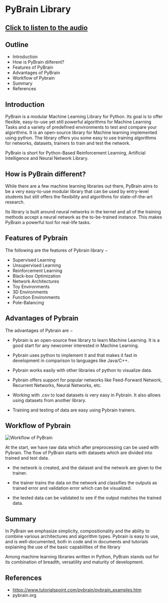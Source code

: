 # **PyBrain Library**

## [Click to listen to the audio](https://drive.google.com/file/d/13EJiNw7j05TwbK3T-FLg-xVAOBzdVRCK/view?usp=sharing) 

## Outline
+ Introduction
+ How is PyBrain diiferent?
+  Features of PyBrain
+  Advantages of PyBrain
+ Workflow of Pybrain
+ Summary
+ References

## Introduction
PyBrain is a modular Machine Learning Library for Python. Its goal is to offer flexible, easy-to-use yet still powerful algorithms for Machine Learning Tasks and a variety of predefined environments to test and compare your algorithms.
It is an open-source library for Machine learning implemented using python. The library offers you some easy to use training algorithms for networks, datasets, trainers to train and test the network.

PyBrain is short for Python-Based Reinforcement Learning, Artificial Intelligence and Neural Network Library.

## How is PyBrain different?

While there are a few machine learning libraries out there, PyBrain aims to be a very easy-to-use modular library that can be used by entry-level students but still offers the flexibility and algorithms for state-of-the-art research.

Its library is built around neural networks in the kernel and all of the training methods accept a neural network as the to-be-trained instance. This makes PyBrain a powerful tool for real-life tasks.

## Features of Pybrain
The following are the features of Pybrain library −

+ Supervised Learning
+ Unsupervised Learning
+ Reinforcement Learning
+ Black-box Optimization
+ Network Architectures
+ Toy Environments
+ 3D Environments
+ Function Environments
+ Pole-Balancing


## Advantages of Pybrain
The advantages of Pybrain are −

+ Pybrain is an open-source free library to learn Machine Learning. It is a good start for any newcomer interested in Machine Learning.

+ Pybrain uses python to implement it and that makes it fast in development in comparison to languages like Java/C++.

+ Pybrain works easily with other libraries of python to visualize data.

+ Pybrain offers support for popular networks like Feed-Forward Network, Recurrent Networks, Neural Networks, etc.

+ Working with .csv to load datasets is very easy in Pybrain. It also allows using datasets from another library.

+ Training and testing of data are easy using Pybrain trainers.


## Workflow of Pybrain

![Workflow of PyBrain](https://www.tutorialspoint.com/pybrain/images/workflow_of_pybrain.jpg)

At the start, we have raw data which after preprocessing can be used with Pybrain. 
The flow of PyBrain starts with datasets which are divided into trained and test data.

+ the network is created, and the dataset and the network are given to the trainer.

+ the trainer trains the data on the network and classifies the outputs as trained error and validation error which can be visualized.

+ the tested data can be validated to see if the output matches the trained data.

## Summary
In PyBrain we emphasize simplicity, compositionality and the ability to combine various architectures and algorithm types.
Pybrain is easy to use, and is well-documented, both in code and in documents and tutorials explaining the use of the basic capabilities of the library

Among machine learning libraries written in Python, PyBrain stands out for its combination of breadth, versatility and maturity of development.

## References
+ https://www.tutorialspoint.com/pybrain/pybrain_examples.htm
+ pybrain.org
